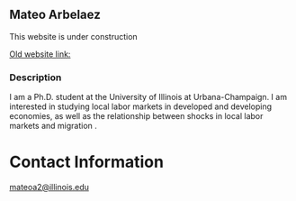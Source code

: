 ## Mateo Arbelaez
This website is under construction


[Old website link: ](https://sites.google.com/view/mateoarbe/main)
### Description

I am a Ph.D. student at the University of Illinois at Urbana-Champaign. I am interested in studying local labor markets in developed and developing economies, as well as the relationship between shocks in local labor markets and migration .


# Contact Information
mateoa2@illinois.edu

